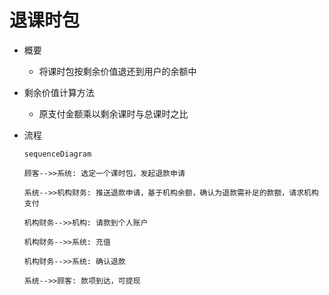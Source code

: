 # 退课时包

* 概要
	* 将课时包按剩余价值退还到用户的余额中

* 剩余价值计算方法
	* 原支付金额乘以剩余课时与总课时之比

* 流程
	```mermaid
	sequenceDiagram

	顾客-->>系统: 选定一个课时包，发起退款申请

	系统-->>机构财务: 推送退款申请，基于机构余额，确认为退款需补足的款额，请求机构支付

	机构财务-->>机构: 请款到个人账户
	
	机构财务-->>系统: 充值
	
	机构财务-->>系统: 确认退款

	系统-->>顾客: 款项到达，可提现
	```
<!--stackedit_data:
eyJoaXN0b3J5IjpbLTE4MjE0NTc3MjgsLTEwMzQyNjEwMDQsNz
M3NTcyMzE3XX0=
-->